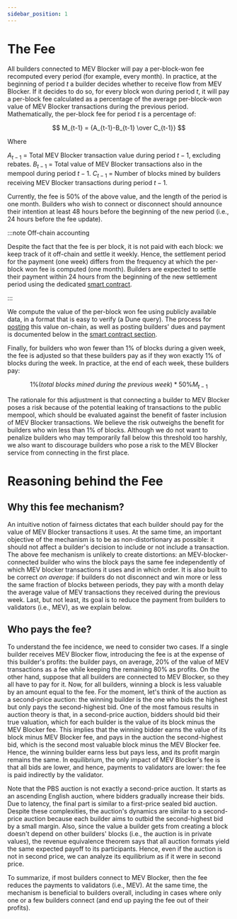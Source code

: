 ```yaml
---
sidebar_position: 1
---
```


# The Fee

All builders connected to MEV Blocker will pay a per-block-won fee recomputed every period (for example, every month). In practice, at the beginning of period $t$ a builder decides whether to receive flow from MEV Blocker. If it decides to do so, for every block won during period $t$, it will pay a per-block fee calculated as a percentage of the average per-block-won value of MEV Blocker transactions during the previous period. Mathematically, the per-block fee for period $t$ is a percentage of:

$$ M_{t-1} = {A_{t-1}-B_{t-1} \over C_{t-1}} $$

Where

$A_{t-1}$  = Total MEV Blocker transaction value during period $t-1$, excluding rebates.
$B_{t-1}$  = Total value of MEV Blocker transactions also in the mempool during period $t-1$.
$C_{t-1}$  = Number of blocks mined by builders receiving MEV Blocker transactions during period $t-1$.

Currently, the fee is 50% of the above value, and the length of the period is one month. Builders who wish to connect or disconnect should announce their intention at least 48 hours before the beginning of the new period (i.e., 24 hours before the fee update).

:::note Off-chain accounting

Despite the fact that the fee is per block, it is not paid with each block: we keep track of it off-chain and settle it weekly. Hence, the settlement period for the payment (one week) differs from the frequency at which the per-block won fee is computed (one month). Builders are expected to settle their payment within 24 hours from the beginning of the new settlement period using the dedicated [smart contract](fee-management-smart-contract).

:::

We compute the value of the per-block won fee using publicly available data, in a format that is easy to verify (a Dune query). The process for [posting](fee-management-smart-contract#billing-and-subscription-fees) this value on-chain, as well as posting builders' dues and payment is documented below in the [smart contract section](fee-management-smart-contract).

Finally, for builders who won fewer than 1% of blocks during a given week, the fee is adjusted so that these builders pay as if they won exactly 1% of blocks during the week. In practice, at the end of each week, these builders pay:

$$ 1\% (total\ blocks\ mined\ during\ the\ previous\ week) * 50\% M_{t-1} $$

The rationale for this adjustment is that connecting a builder to MEV Blocker poses a risk because of the potential leaking of transactions to the public mempool, which should be evaluated against the benefit of faster inclusion of MEV Blocker transactions. We believe the risk outweighs the benefit for builders who win less than 1% of blocks. Although we do not want to penalize builders who may temporarily fall below this threshold too harshly, we also want to discourage builders who pose a risk to the MEV Blocker service from connecting in the first place.

# Reasoning behind the Fee

## Why this fee mechanism?

An intuitive notion of fairness dictates that each builder should pay for the value of MEV Blocker transactions it uses. At the same time, an important objective of the mechanism is to be as non-distortionary as possible: it should not affect a builder's decision to include or not include a transaction. The above fee mechanism is unlikely to create distortions: an MEV-blocker-connected builder who wins the block pays the same fee independently of which MEV blocker transactions it uses and in which order. It is also built to be correct *on average*: if builders do not disconnect and win more or less the same fraction of blocks between periods, they pay with a month delay the average value of MEV transactions they received during the previous week. Last, but not least, its goal is to reduce the payment from builders to validators (i.e., MEV), as we explain below.

## Who pays the fee?

To understand the fee incidence, we need to consider two cases. If a single builder receives MEV Blocker flow, introducing the fee is at the expense of this builder's profits: the builder pays, on average, 20% of the value of MEV transactions as a fee while keeping the remaining 80% as profits. On the other hand, suppose that all builders are connected to MEV Blocker, so they all have to pay for it. Now, for all builders, winning a block is less valuable by an amount equal to the fee. For the moment, let's think of the auction as a second-price auction: the winning builder is the one who bids the highest but only pays the second-highest bid. One of the most famous results in auction theory is that, in a second-price auction, bidders should bid their true valuation, which for each builder is the value of its block minus the MEV Blocker fee. This implies that the winning bidder earns the value of its block minus MEV Blocker fee, and pays in the auction the second-highest bid, which is the second most valuable block minus the MEV Blocker fee. Hence, the winning builder earns less but pays less, and its profit margin remains the same. In equilibrium, the only impact of MEV Blocker's fee is that all bids are lower, and hence, payments to validators are lower: the fee is paid indirectly by the validator.

Note that the PBS auction is not exactly a second-price auction. It starts as an ascending English auction, where bidders gradually increase their bids. Due to latency, the final part is similar to a first-price sealed bid auction. Despite these complexities, the auction's dynamics are similar to a second-price auction because each builder aims to outbid the second-highest bid by a small margin. Also, since the value a builder gets from creating a block doesn't depend on other builders' blocks (i.e., the auction is in private values), the revenue equivalence theorem says that all auction formats yield the same expected payoff to its participants. Hence, even if the auction is not in second price, we can analyze its equilibrium as if it were in second price.

To summarize, if most builders connect to MEV Blocker, then the fee reduces the payments to validators (i.e., MEV). At the same time,  the mechanism is beneficial to builders overall, including in cases where only one or a few builders connect (and end up paying the fee out of their profits).

